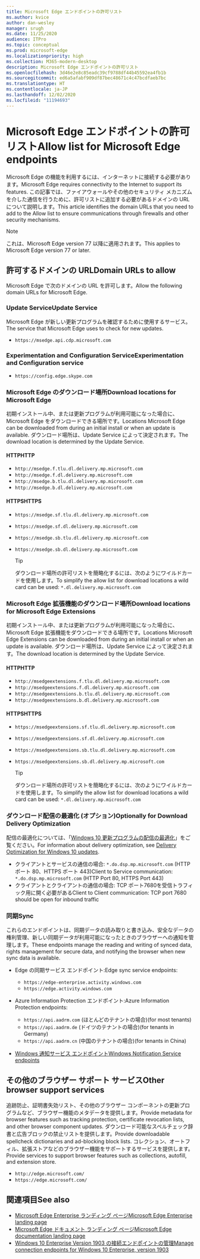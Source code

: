 ```yaml
---
title: Microsoft Edge エンドポイントの許可リスト
ms.author: kvice
author: dan-wesley
manager: srugh
ms.date: 11/25/2020
audience: ITPro
ms.topic: conceptual
ms.prod: microsoft-edge
ms.localizationpriority: high
ms.collection: M365-modern-desktop
description: Microsoft Edge エンドポイントの許可リスト
ms.openlocfilehash: 3d46e2e8c85eadc39cf9788df44b45592ea4fb1b
ms.sourcegitcommit: ed6a5afabf909df87bec48671c4c47bcdfaeb7bc
ms.translationtype: HT
ms.contentlocale: ja-JP
ms.lasthandoff: 12/02/2020
ms.locfileid: "11194693"
---
```

# <span data-ttu-id="0b191-103">Microsoft Edge エンドポイントの許可リスト</span><span class="sxs-lookup"><span data-stu-id="0b191-103">Allow list for Microsoft Edge endpoints</span></span>

<span data-ttu-id="0b191-104">Microsoft Edge の機能を利用するには、インターネットに接続する必要があります。</span><span class="sxs-lookup"><span data-stu-id="0b191-104">Microsoft Edge requires connectivity to the Internet to support its features.</span></span> <span data-ttu-id="0b191-105">この記事では、ファイアウォールやその他のセキュリティ メカニズムを介した通信を行うために、許可リストに追加する必要があるドメインの URL について説明します。</span><span class="sxs-lookup"><span data-stu-id="0b191-105">This article identifies the domain URLs that you need to add to the Allow list to ensure communications through firewalls and other security mechanisms.</span></span>

> [!NOTE]
> <span data-ttu-id="0b191-106">これは、Microsoft Edge version 77 以降に適用されます。</span><span class="sxs-lookup"><span data-stu-id="0b191-106">This applies  to Microsoft Edge version 77 or later.</span></span>

## <span data-ttu-id="0b191-107">許可するドメインの URL</span><span class="sxs-lookup"><span data-stu-id="0b191-107">Domain URLs to allow</span></span>

<span data-ttu-id="0b191-108">Microsoft Edge で次のドメインの URL を許可します。</span><span class="sxs-lookup"><span data-stu-id="0b191-108">Allow the following domain URLs for Microsoft Edge.</span></span>

### <span data-ttu-id="0b191-109">Update Service</span><span class="sxs-lookup"><span data-stu-id="0b191-109">Update Service</span></span>

<span data-ttu-id="0b191-110">Microsoft Edge が新しい更新プログラムを確認するために使用するサービス。</span><span class="sxs-lookup"><span data-stu-id="0b191-110">The service that Microsoft Edge uses to check for new updates.</span></span>

- `https://msedge.api.cdp.microsoft.com`

### <span data-ttu-id="0b191-111">Experimentation and Configuration Service</span><span class="sxs-lookup"><span data-stu-id="0b191-111">Experimentation and Configuration service</span></span>

- `https://config.edge.skype.com`

### <span data-ttu-id="0b191-112">Microsoft Edge のダウンロード場所</span><span class="sxs-lookup"><span data-stu-id="0b191-112">Download locations for Microsoft Edge</span></span>

<span data-ttu-id="0b191-113">初期インストール中、または更新プログラムが利用可能になった場合に、Microsoft Edge をダウンロードできる場所です。</span><span class="sxs-lookup"><span data-stu-id="0b191-113">Locations Microsoft Edge can be downloaded from during an initial install or when an update is available.</span></span> <span data-ttu-id="0b191-114">ダウンロード場所は、Update Service によって決定されます。</span><span class="sxs-lookup"><span data-stu-id="0b191-114">The download location is determined by the Update Service.</span></span>

#### <span data-ttu-id="0b191-115">HTTP</span><span class="sxs-lookup"><span data-stu-id="0b191-115">HTTP</span></span>

- `http://msedge.f.tlu.dl.delivery.mp.microsoft.com`
- `http://msedge.f.dl.delivery.mp.microsoft.com`
- `http://msedge.b.tlu.dl.delivery.mp.microsoft.com`
- `http://msedge.b.dl.delivery.mp.microsoft.com`

#### <span data-ttu-id="0b191-116">HTTPS</span><span class="sxs-lookup"><span data-stu-id="0b191-116">HTTPS</span></span>

- `https://msedge.sf.tlu.dl.delivery.mp.microsoft.com`
- `https://msedge.sf.dl.delivery.mp.microsoft.com`
- `https://msedge.sb.tlu.dl.delivery.mp.microsoft.com`
- `https://msedge.sb.dl.delivery.mp.microsoft.com`

  > [!TIP]
  > <span data-ttu-id="0b191-117">ダウンロード場所の許可リストを簡略化するには、次のようにワイルドカードを使用します。</span><span class="sxs-lookup"><span data-stu-id="0b191-117">To simplify the allow list for download locations a wild card can be used:</span></span> `*.dl.delivery.mp.microsoft.com`

### <span data-ttu-id="0b191-118">Microsoft Edge 拡張機能のダウンロード場所</span><span class="sxs-lookup"><span data-stu-id="0b191-118">Download locations for Microsoft Edge Extensions</span></span>

<span data-ttu-id="0b191-119">初期インストール中、または更新プログラムが利用可能になった場合に、Microsoft Edge 拡張機能をダウンロードできる場所です。</span><span class="sxs-lookup"><span data-stu-id="0b191-119">Locations Microsoft Edge Extensions can be downloaded from during an initial install or when an update is available.</span></span> <span data-ttu-id="0b191-120">ダウンロード場所は、Update Service によって決定されます。</span><span class="sxs-lookup"><span data-stu-id="0b191-120">The download location is determined by the Update Service.</span></span>

#### <span data-ttu-id="0b191-121">HTTP</span><span class="sxs-lookup"><span data-stu-id="0b191-121">HTTP</span></span>

- `http://msedgeextensions.f.tlu.dl.delivery.mp.microsoft.com`
- `http://msedgeextensions.f.dl.delivery.mp.microsoft.com`
- `http://msedgeextensions.b.tlu.dl.delivery.mp.microsoft.com`
- `http://msedgeextensions.b.dl.delivery.mp.microsoft.com`

#### <span data-ttu-id="0b191-122">HTTPS</span><span class="sxs-lookup"><span data-stu-id="0b191-122">HTTPS</span></span>

- `https://msedgeextensions.sf.tlu.dl.delivery.mp.microsoft.com`
- `https://msedgeextensions.sf.dl.delivery.mp.microsoft.com`
- `https://msedgeextensions.sb.tlu.dl.delivery.mp.microsoft.com`
- `https://msedgeextensions.sb.dl.delivery.mp.microsoft.com`

  > [!TIP]
  > <span data-ttu-id="0b191-123">ダウンロード場所の許可リストを簡略化するには、次のようにワイルドカードを使用します。</span><span class="sxs-lookup"><span data-stu-id="0b191-123">To simplify the allow list for download locations a wild card can be used:</span></span> `*.dl.delivery.mp.microsoft.com`

### <span data-ttu-id="0b191-124">ダウンロード配信の最適化 (オプション)</span><span class="sxs-lookup"><span data-stu-id="0b191-124">Optionally for Download Delivery Optimization</span></span>

<span data-ttu-id="0b191-125">配信の最適化については、「[Windows 10 更新プログラムの配信の最適化](https://aka.ms/waas-do)」をご覧ください。</span><span class="sxs-lookup"><span data-stu-id="0b191-125">For information about delivery optimization, see [Delivery Optimization for Windows 10 updates](https://aka.ms/waas-do).</span></span>

- <span data-ttu-id="0b191-126">クライアントとサービスの通信の場合: `*.do.dsp.mp.microsoft.com` (HTTP ポート 80、HTTPS ポート 443)</span><span class="sxs-lookup"><span data-stu-id="0b191-126">Client to Service communication: `*.do.dsp.mp.microsoft.com` (HTTP Port 80, HTTPS Port 443)</span></span>
- <span data-ttu-id="0b191-127">クライアントとクライアントの通信の場合: TCP ポート7680を受信トラフィック用に開く必要がある</span><span class="sxs-lookup"><span data-stu-id="0b191-127">Client to Client communication: TCP port 7680 should be open for inbound traffic</span></span>

### <span data-ttu-id="0b191-128">同期</span><span class="sxs-lookup"><span data-stu-id="0b191-128">Sync</span></span>

<span data-ttu-id="0b191-129">これらのエンドポイントは、同期データの読み取りと書き込み、安全なデータの権利管理、新しい同期データが利用可能になったときのブラウザーへの通知を管理します。</span><span class="sxs-lookup"><span data-stu-id="0b191-129">These endpoints manage the reading and writing of synced data, rights management for secure data, and notifying the browser when new sync data is available.</span></span>

- <span data-ttu-id="0b191-130">Edge の同期サービス エンドポイント:</span><span class="sxs-lookup"><span data-stu-id="0b191-130">Edge sync service endpoints:</span></span>

  - `https://edge-enterprise.activity.windows.com`
  - `https://edge.activity.windows.com`

- <span data-ttu-id="0b191-131">Azure Information Protection エンドポイント:</span><span class="sxs-lookup"><span data-stu-id="0b191-131">Azure Information Protection endpoints:</span></span>

  - `https://api.aadrm.com` <span data-ttu-id="0b191-132">(ほとんどのテナントの場合)</span><span class="sxs-lookup"><span data-stu-id="0b191-132">(for most tenants)</span></span>
  - `https://api.aadrm.de` <span data-ttu-id="0b191-133">(ドイツのテナントの場合)</span><span class="sxs-lookup"><span data-stu-id="0b191-133">(for tenants in Germany)</span></span>
  - `https://api.aadrm.cn` <span data-ttu-id="0b191-134">(中国のテナントの場合)</span><span class="sxs-lookup"><span data-stu-id="0b191-134">(for tenants in China)</span></span>

- [<span data-ttu-id="0b191-135">Windows 通知サービス エンドポイント</span><span class="sxs-lookup"><span data-stu-id="0b191-135">Windows Notification Service endpoints</span></span>](https://docs.microsoft.com/windows/uwp/design/shell/tiles-and-notifications/firewall-allowlist-config)

## <span data-ttu-id="0b191-136">その他のブラウザー サポート サービス</span><span class="sxs-lookup"><span data-stu-id="0b191-136">Other browser support services</span></span>

<span data-ttu-id="0b191-137">追跡防止、証明書失効リスト、その他のブラウザー コンポーネントの更新プログラムなど、ブラウザー機能のメタデータを提供します。</span><span class="sxs-lookup"><span data-stu-id="0b191-137">Provide metadata for browser features such as tracking protection, certificate revocation lists, and other browser component updates.</span></span> <span data-ttu-id="0b191-138">ダウンロード可能なスペルチェック辞書と広告ブロックの禁止リストを提供します。</span><span class="sxs-lookup"><span data-stu-id="0b191-138">Provide downloadable spellcheck dictionaries and ad-blocking block lists.</span></span> <span data-ttu-id="0b191-139">コレクション、オートフィル、拡張ストアなどのブラウザー機能をサポートするサービスを提供します。</span><span class="sxs-lookup"><span data-stu-id="0b191-139">Provide services to support browser features such as collections, autofill, and extension store.</span></span>

- `http://edge.microsoft.com/`
- `https://edge.microsoft.com/`

## <span data-ttu-id="0b191-140">関連項目</span><span class="sxs-lookup"><span data-stu-id="0b191-140">See also</span></span>

- [<span data-ttu-id="0b191-141">Microsoft Edge Enterprise ランディング ページ</span><span class="sxs-lookup"><span data-stu-id="0b191-141">Microsoft Edge Enterprise landing page</span></span>](https://aka.ms/EdgeEnterprise)
- [<span data-ttu-id="0b191-142">Microsoft Edge ドキュメント ランディング ページ</span><span class="sxs-lookup"><span data-stu-id="0b191-142">Microsoft Edge documentation landing page</span></span>](https://docs.microsoft.com/DeployEdge/)
- [<span data-ttu-id="0b191-143">Windows 10 Enterprise Version 1903 の接続エンドポイントの管理</span><span class="sxs-lookup"><span data-stu-id="0b191-143">Manage connection endpoints for Windows 10 Enterprise, version 1903</span></span>](https://docs.microsoft.com/windows/privacy/manage-windows-1903-endpoints)
